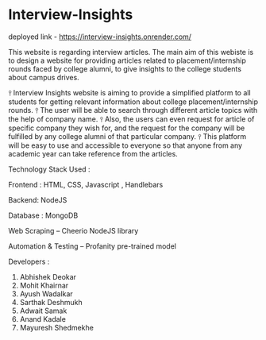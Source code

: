# Interview-Insights

deployed link - https://interview-insights.onrender.com/

This website is regarding interview articles. The main aim of this webiste is to  design a website for providing articles related to 
placement/internship rounds faced by college alumni, to give insights to the college students about campus drives.


⫯ Interview Insights website is aiming to provide a simplified 
 platform to all students for getting relevant information about 
 college placement/internship rounds. 
⫯ The user will be able to search through different article topics 
 with the help of company name. 
⫯ Also, the users can even request for article of specific company 
they wish for, and the request for the company will be fulfilled by 
any college alumni of that particular company. 
⫯ This platform will be easy to use and accessible to everyone so 
that anyone from any academic year can take reference 
from the articles.


Technology Stack Used :

Frontend : HTML, CSS, Javascript , Handlebars

Backend: NodeJS

Database : MongoDB

Web Scraping – Cheerio NodeJS library

Automation & Testing – Profanity pre-trained model


Developers : 
1) Abhishek Deokar
2) Mohit Khairnar
3) Ayush Wadalkar
4) Sarthak Deshmukh
5) Adwait Samak
6) Anand Kadale
7) Mayuresh Shedmekhe
